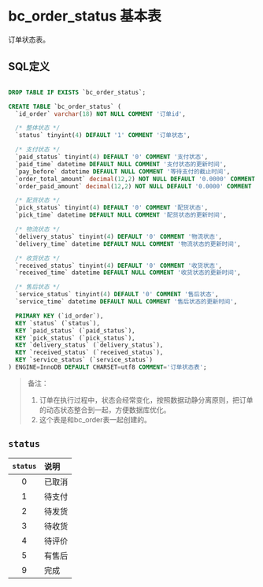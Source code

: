 # bc_order_status 基本表

订单状态表。

## SQL定义

```sql

DROP TABLE IF EXISTS `bc_order_status`;

CREATE TABLE `bc_order_status` (
  `id_order` varchar(18) NOT NULL COMMENT '订单id',

  /* 整体状态 */
  `status` tinyint(4) DEFAULT '1' COMMENT '订单状态',

  /* 支付状态 */
  `paid_status` tinyint(4) DEFAULT '0' COMMENT '支付状态',
  `paid_time` datetime DEFAULT NULL COMMENT '支付状态的更新时间',
  `pay_before` datetime DEFAULT NULL COMMENT '等待支付的截止时间',
  `order_total_amount` decimal(12,2) NOT NULL DEFAULT '0.0000' COMMENT '订单总金额 以基准币种计',
  `order_paid_amount` decimal(12,2) NOT NULL DEFAULT '0.0000' COMMENT '已支付金额 以基准币种计',

  /* 配货状态 */
  `pick_status` tinyint(4) DEFAULT '0' COMMENT '配货状态',
  `pick_time` datetime DEFAULT NULL COMMENT '配货状态的更新时间',

  /* 物流状态 */
  `delivery_status` tinyint(4) DEFAULT '0' COMMENT '物流状态',
  `delivery_time` datetime DEFAULT NULL COMMENT '物流状态的更新时间',

  /* 收货状态 */
  `received_status` tinyint(4) DEFAULT '0' COMMENT '收货状态',
  `received_time` datetime DEFAULT NULL COMMENT '收货状态的更新时间',

  /* 售后状态 */
  `service_status` tinyint(4) DEFAULT '0' COMMENT '售后状态',
  `service_time` datetime DEFAULT NULL COMMENT '售后状态的更新时间',

  PRIMARY KEY (`id_order`),
  KEY `status` (`status`),
  KEY `paid_status` (`paid_status`),
  KEY `pick_status` (`pick_status`),
  KEY `delivery_status` (`delivery_status`),
  KEY `received_status` (`received_status`),
  KEY `service_status` (`service_status`)
) ENGINE=InnoDB DEFAULT CHARSET=utf8 COMMENT='订单状态表';

```

> 备注：
> 1. 订单在执行过程中，状态会经常变化，按照数据动静分离原则，把订单的动态状态整合到一起，方便数据库优化。
> 2. 这个表是和bc_order表一起创建的。

## `status`

| `status` | 说明
|:--:|:--
| 0 | 已取消
| 1 | 待支付
| 2 | 待发货
| 3 | 待收货
| 4 | 待评价
| 5 | 有售后
| 9 | 完成
